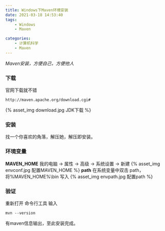 ```yaml
---
title: Windows下Maven环境安装
date: 2021-03-18 14:53:40
tags:
    - Windows
    - Maven

categories:
    - 计算机科学
    - Maven
---
```


*Maven安装，方便自己，方便他人*
<!--more-->

### 下载
官网下载就不错

    http://maven.apache.org/download.cgi#
{% asset_img download.jpg JDK下载 %}

### 安装
找一个你喜欢的角落，解压她，解压即安装。

### 环境变量
**MAVEN_HOME**
我的电脑 -> 属性 -> 高级 -> 系统设置 -> 新建
{% asset_img envconf.jpg 配置MAVEN_HOME %}
**path**
在系统变量中双击 path，将%MAVEN_HOME%\bin 写入
{% asset_img envpath.jpg 配置path %}

### 验证
重新打开 命令行工具 输入

    mvn --version

有maven信息输出，至此安装完成。
